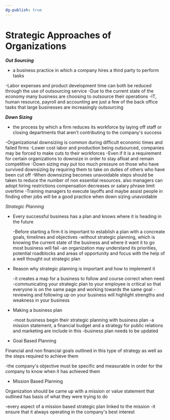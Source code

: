 ```yaml
---
dg-publish: true
---
```



# Strategic Approaches of Organizations


***Out Sourcing***

- a business practice in which a company hires a third party to perform tasks

-Labor expenses and product development time can both be reduced through the use of outsourcing service
-Due to the current state of the economy many business are choosing to outsource their operations
-IT, human resource, payroll and accounting are just a few of the back office tasks that large businesses are increasingly outsourcing


***Down Sizing***

- the process by which a firm reduces its workforce by laying off staff or closing departments that aren't contributing to the company's success

-Organizational downsizing is common during difficult economic times and failed firms
-Lower cost labor and production being outsourced, companies may be forced to make cuts to their workforces
-Even if it is a requirement for certain organizations to downsize in order to stay afloat and remain competitive
-Down sizing may put too much pressure on those who have survived  downsizing by requiring them to take on duties of others who have been cut off
-When downsizing becomes unavoidable steps should be taken to reduce the number of non essential resources. also managers can adopt hiring restrictions compensation decreases or salary phrase limit overtime
-Training managers to execute layoffs and maybe assist people in finding other jobs will be a good practice when down sizing unavoidable



*Strategic Planning*

- Every successful business has a plan and knows where it is heading in the future

	-Before starting a firm it is important to establish a plan with a concreate goals, timelines and objectives
	-without strategic planning, which is knowing the current state of the business and where it want it to go most business will fail
	-an organization may understand its priorities, potential roadblocks and areas of opportunity and focus with the help of a well thought out strategic plan

- Reason why strategic planning is important and how to implement it

	-it creates a map for a business to follow and course correct when need 
	-communicating your strategic plan to your employee is critical so that everyone is on  the same page and working towards the same goal 
	-reviewing and following up on your business will highlight strengths and weakness in your business

- Making a business plan

	-most business begin their strategic planning with business plan
	-a mission statement, a financial budget and a strategy for public relations and marketing are include in this
	-business plan needs to be updated

- Goal Based Planning

Financial and non financial goals outlined in this type of strategy as well as the steps required to achieve them

-the company's objective must be specific and measurable in order for the company to know when it has achieved them

- Mission Based Planning

Organization should be came up with a mission or  value statement that outlined has basis of what they were trying to do 

-every aspect of a mission based strategic plan linked to the mission
-it ensure that it always operating in the company's best interest



